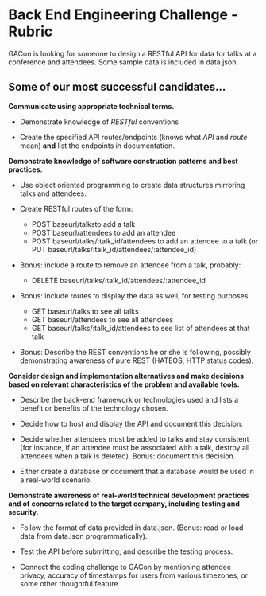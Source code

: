 # Back End Engineering Challenge - Rubric

GACon is looking for someone to design a RESTful API for data for talks at a conference and attendees. Some sample data is included in data.json.


## Some of our most successful candidates...


**Communicate using appropriate technical terms.**   

  - Demonstrate knowledge of *RESTful* conventions

  - Create the specified API routes/endpoints (knows what *API* and *route* mean) **and** list the endpoints in documentation.





**Demonstrate knowledge of software construction patterns and best practices.**
  
  - Use object oriented programming to create data structures mirroring talks and attendees. 

  - Create RESTful routes of the form:

  	- POST baseurl/talksto add a talk  
  	- POST baseurl/attendees to add an attendee  
  	- POST baseurl/talks/:talk_id/attendees to add an attendee to a talk (or PUT baseurl/talks/:talk_id/attendees/:attendee_id)  

  - Bonus: include a route to remove an attendee from a talk, probably:

  	- DELETE baseurl/talks/:talk_id/attendees/:attendee_id  

  - Bonus: include routes to display the data as well, for testing purposes

  	- GET baseurl/talks to see all talks  
  	- GET baseurl/attendees to see all attendees  
  	- GET baseurl/talks/:talk_id/attendees to see list of attendees at that talk  

  - Bonus: Describe the REST conventions he or she is following, possibly demonstrating awareness of pure REST (HATEOS, HTTP status codes).

**Consider design and implementation alternatives and make decisions based on relevant characteristics of the problem and available tools.**

  - Describe the back-end framework or technologies used and lists a benefit or benefits of the technology chosen. 
  
  - Decide how to host and display the API  and document this decision.

  - Decide whether attendees must be added to talks and stay consistent (for instance, if an attendee must be associated with a talk, destroy all attendees when a talk is deleted). Bonus: document this decision.
  
  - Either create a database or document that a database would be used in a real-world scenario.

**Demonstrate awareness of real-world technical development practices and of concerns related to the target company, including testing and security.**


  - Follow the format of data provided in data.json. (Bonus: read or load data from data.json programmatically).
  
  - Test the API before submitting, and describe the testing process.

  - Connect the coding challenge to GACon by mentioning attendee privacy, accuracy of timestamps for users from various timezones, or some other thoughtful feature.
  
